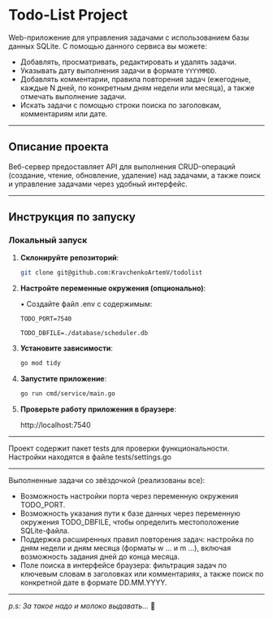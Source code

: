 # Todo-List Project

Web-приложение для управления задачами с использованием базы данных SQLite. С помощью данного сервиса вы можете:

- Добавлять, просматривать, редактировать и удалять задачи.
- Указывать дату выполнения задачи в формате `YYYYMMDD`.
- Добавлять комментарии, правила повторения задач (ежегодные, каждые N дней, по конкретным дням недели или месяца), а также отмечать выполнение задачи.
- Искать задачи с помощью строки поиска по заголовкам, комментариям или дате.
---

## Описание проекта

Веб-сервер предоставляет API для выполнения CRUD-операций (создание, чтение, обновление, удаление) над задачами, а также поиск и управление задачами через удобный интерфейс.

---

## Инструкция по запуску

### Локальный запуск

1. **Склонируйте репозиторий**:
   ```bash
   git clone git@github.com:KravchenkoArtemV/todolist


2. **Настройте переменные окружения (опционально)**:

    •	Создайте файл .env с содержимым:

       TODO_PORT=7540
    
       TODO_DBFILE=./database/scheduler.db

   
3. **Установите зависимости**:
    ```bash
   go mod tidy

4. **Запустите приложение**:
    ```bash
   go run cmd/service/main.go

5. **Проверьте работу приложения в браузере**:

   http://localhost:7540


___

Проект содержит пакет tests для проверки функциональности.
Настройки находятся в файле tests/settings.go

___

Выполненные задачи со звёздочкой (реализованы все):
- Возможность настройки порта через переменную окружения TODO_PORT.
- Возможность указания пути к базе данных через переменную окружения TODO_DBFILE, чтобы определить местоположение SQLite-файла.
- Поддержка расширенных правил повторения задач: настройка по дням недели и дням месяца (форматы w ... и m ...), включая возможность задания дней до конца месяца.
- Поле поиска в интерфейсе браузера: фильтрация задач по ключевым словам в заголовках или комментариях, а также поиск по конкретной дате в формате DD.MM.YYYY.

___

*p.s: За такое надо и молоко выдавать...* 🥛